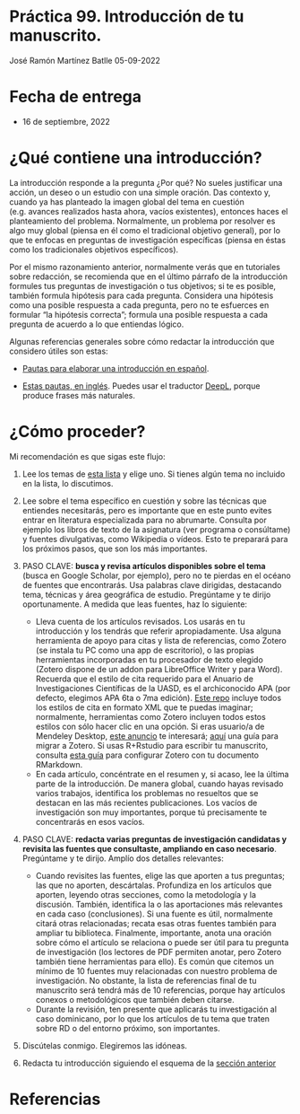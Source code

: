 Práctica 99. Introducción de tu manuscrito.
================
José Ramón Martínez Batlle
05-09-2022

# Fecha de entrega

-   16 de septiembre, 2022

# ¿Qué contiene una introducción?

La introducción responde a la pregunta ¿Por qué? No sueles justificar
una acción, un deseo o un estudio con una simple oración. Das contexto
y, cuando ya has planteado la imagen global del tema en cuestión
(e.g. avances realizados hasta ahora, vacíos existentes), entonces haces
el planteamiento del problema. Normalmente, un problema por resolver es
algo muy global (piensa en él como el tradicional objetivo general), por
lo que te enfocas en preguntas de investigación específicas (piensa en
éstas como los tradicionales objetivos específicos).

Por el mismo razonamiento anterior, normalmente verás que en tutoriales
sobre redacción, se recomienda que en el último párrafo de la
introducción formules tus preguntas de investigación o tus objetivos; si
te es posible, también formula hipótesis para cada pregunta. Considera
una hipótesis como una posible respuesta a cada pregunta, pero no te
esfuerces en formular “la hipótesis correcta”; formula una posible
respuesta a cada pregunta de acuerdo a lo que entiendas lógico.

Algunas referencias generales sobre cómo redactar la introducción que
considero útiles son estas:

-   [Pautas para elaborar una introducción en
    español](http://www.scielo.org.co/scielo.php?script=sci_arttext&pid=S0120-53072008000100001).

-   [Estas pautas, en
    inglés](https://www.editage.com/insights/4-step-approach-to-writing-the-introduction-section-of-a-research-paper).
    Puedes usar el traductor [DeepL](https://www.deepl.com/translator),
    porque produce frases más naturales.

# ¿Cómo proceder?

Mi recomendación es que sigas este flujo:

1.  Lee los temas de [esta
    lista](../programa-geomorfologia.md#temas-sugeridos) y elige uno. Si
    tienes algún tema no incluido en la lista, lo discutimos.

2.  Lee sobre el tema específico en cuestión y sobre las técnicas que
    entiendes necesitarás, pero es importante que en este punto evites
    entrar en literatura especializada para no abrumarte. Consulta por
    ejemplo los libros de texto de la asignatura (ver programa o
    consúltame) y fuentes divulgativas, como Wikipedia o vídeos. Esto te
    preparará para los próximos pasos, que son los más importantes.

3.  PASO CLAVE: **busca y revisa artículos disponibles sobre el tema**
    (busca en Google Scholar, por ejemplo), pero no te pierdas en el
    océano de fuentes que encontrarás. Usa palabras clave dirigidas,
    destacando tema, técnicas y área geográfica de estudio. Pregúntame y
    te dirijo oportunamente. A medida que leas fuentes, haz lo
    siguiente:

    -   Lleva cuenta de los artículos revisados. Los usarás en tu
        introducción y los tendrás que referir apropiadamente. Usa
        alguna herramienta de apoyo para citas y lista de referencias,
        como Zotero (se instala tu PC como una app de escritorio), o las
        propias herramientas incorporadas en tu procesador de texto
        elegido (Zotero dispone de un addon para LibreOffice Writer y
        para Word). Recuerda que el estilo de cita requerido para el
        Anuario de Investigaciones Científicas de la UASD, es el
        archiconocido APA (por defecto, elegimos APA 6ta o 7ma edición).
        [Este repo](https://github.com/citation-style-language/styles)
        incluye todos los estilos de cita en formato XML que te puedas
        imaginar; normalmente, herramientas como Zotero incluyen todos
        estos estilos con sólo hacer clic en una opción. Si eras
        usuario/a de Mendeley Desktop, [este
        anuncio](https://blog.mendeley.com/2022/02/22/introducing-mendeley-reference-manager-designed-for-todays-researcher-workflow/)
        te interesará;
        [aquí](https://twitter.com/MushtaqBilalPhD/status/1563437651646349314)
        una guía para migrar a Zotero. Si usas R+Rstudio para escribir
        tu manuscrito, consulta [esta
        guía](https://inbo.github.io/tutorials/tutorials/r_citations_markdown/)
        para configurar Zotero con tu documento RMarkdown.
    -   En cada artículo, concéntrate en el resumen y, si acaso, lee la
        última parte de la introducción. De manera global, cuando hayas
        revisado varios trabajos, identifica los problemas no resueltos
        que se destacan en las más recientes publicaciones. Los vacíos
        de investigación son muy importantes, porque tú precisamente te
        concentrarás en esos vacíos.

4.  PASO CLAVE: **redacta varias preguntas de investigación candidatas y
    revisita las fuentes que consultaste, ampliando en caso necesario**.
    Pregúntame y te dirijo. Amplío dos detalles relevantes:

    -   Cuando revisites las fuentes, elige las que aporten a tus
        preguntas; las que no aporten, descártalas. Profundiza en los
        artículos que aporten, leyendo otras secciones, como la
        metodología y la discusión. También, identifica la o las
        aportaciones más relevantes en cada caso (conclusiones). Si una
        fuente es útil, normalmente citará otras relacionadas; recata
        esas otras fuentes también para ampliar tu biblioteca.
        Finalmente, importante, anota una oración sobre cómo el artículo
        se relaciona o puede ser útil para tu pregunta de investigación
        (los lectores de PDF permiten anotar, pero Zotero también tiene
        herramientas para ello). Es común que citemos un mínimo de 10
        fuentes muy relacionadas con nuestro problema de investigación.
        No obstante, la lista de referencias final de tu manuscrito será
        tendrá más de 10 referencias, porque hay artículos conexos o
        metodológicos que también deben citarse.
    -   Durante la revisión, ten presente que aplicarás tu investigación
        al caso dominicano, por lo que los artículos de tu tema que
        traten sobre RD o del entorno próximo, son importantes.

5.  Discútelas conmigo. Elegiremos las idóneas.

6.  Redacta tu introducción siguiendo el esquema de la [sección
    anterior](#qué-contiene-una-introducción)

# Referencias
